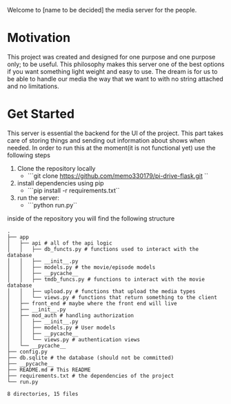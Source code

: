 
Welcome to [name to be decided] the media server for the people. 

# Motivation
This project was created and designed for one purpose and one purpose only; to be useful. This philosophy makes this server one of the best options if you want something light weight and easy to use. The dream is for us to be able to handle our media the way that we want to with no string attached and no limitations.

# Get Started
This server is essential the backend for the UI of the project. This part takes care of storing things and sending out information about shows when needed. In order to run this at the moment(it is not functional yet) use the following steps

1. Clone the repository locally
   * ```git clone https://github.com/memo330179/pi-drive-flask.git ``
2. install dependencies using pip
   * ```pip install -r requirements.txt``
3. run the server:
   * ```python run.py``

inside of the repository you will find the following structure 

```
.
├── app 
│   ├── api # all of the api logic
│   │   ├── db_functs.py # functions used to interact with the database
│   │   ├── __init__.py
│   │   ├── models.py # the movie/episode models
│   │   ├── __pycache__
│   │   ├── tmdb_funcs.py # functions to interact with the movie database
│   │   ├── upload.py # functions that upload the media types
│   │   └── views.py # functions that return something to the client
│   ├── front_end # maybe where the front end will live
│   ├── __init__.py
│   ├── mod_auth # handling authorization
│   │   ├── __init__.py
│   │   ├── models.py # User models
│   │   ├── __pycache__
│   │   └── views.py # authentication views
│   └── __pycache__
├── config.py 
├── db.sqlite # the database (should not be committed)
├── __pycache__ 
├── README.md # This README
├── requirements.txt # the dependencies of the project
└── run.py

8 directories, 15 files
```
